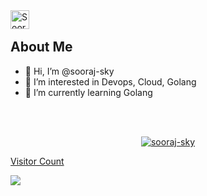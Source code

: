 
<a href="https://www.linkedin.com/in/sooraj-ks/">
  <img align="left" alt="Sooraj KS" width="30px" src="http://t0.gstatic.com/images?q=tbn:ANd9GcRMCA3j2A8hfLl9p5UAU5nd9lvqLlNZvqoU4xOsZ192uH4IYS6X" />
</a>

</br>

<div>
  <h2> About Me </h2>
  <ul>
    <li>👋 Hi, I’m @sooraj-sky</li>
    <li>👀 I’m interested in Devops, Cloud, Golang</li>
    <li>🌱 I’m currently learning Golang</li>
    <a href="https://miro.com/app/board/uXjVM6rrSjw=/?share_link_id=119523917985">
  </ul>
</div>

</br>
</br>

<p align="center"> <img src="https://github-readme-stats.vercel.app/api?username=sooraj-sky&show_icons=true&theme=cobalt" alt="sooraj-sky" />
<div>
 <p>Visitor Count</P> <img  src="https://visitor-badge.glitch.me/badge?page_id=sooraj-sky.sooraj-sky" />
</div>
